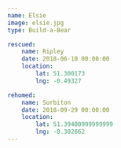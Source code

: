 ```yaml
---
name: Elsie
image: elsie.jpg
type: Build-a-Bear

rescued:
    name: Ripley
    date: 2018-06-10 00:00:00
    location:
        lat: 51.300173
        lng: -0.49327

rehomed:
    name: Surbiton
    date: 2018-09-29 00:00:00
    location:
        lat: 51.39400999999999
        lng: -0.302662
---
```

